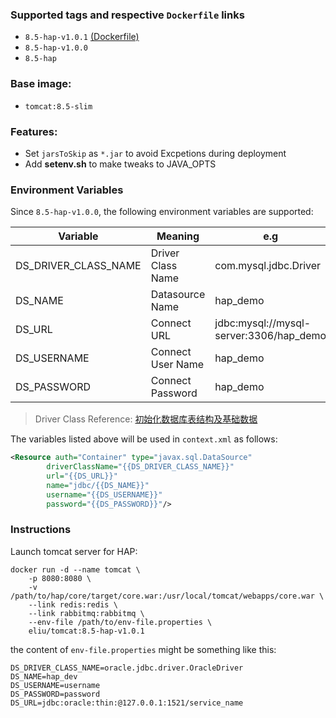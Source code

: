### Supported tags and respective **``Dockerfile``** links
- `8.5-hap-v1.0.1` [(Dockerfile)](https://github.com/eliu/docker-tomcat/blob/master/8.5-hap/Dockerfile)
- `8.5-hap-v1.0.0`
- `8.5-hap`

### Base image: 
- `tomcat:8.5-slim`

### Features:
- Set `jarsToSkip` as `*.jar` to avoid Excpetions during deployment
- Add **setenv.sh** to make tweaks to JAVA_OPTS

### Environment Variables
Since `8.5-hap-v1.0.0`, the following environment variables are supported:

| Variable             | Meaning           | e.g                                     |
| -------------------- | ----------------- | --------------------------------------- |
| DS_DRIVER_CLASS_NAME | Driver Class Name | com.mysql.jdbc.Driver                   |
| DS_NAME              | Datasource Name   | hap_demo                                |
| DS_URL               | Connect URL       | jdbc:mysql://mysql-server:3306/hap_demo |
| DS_USERNAME          | Connect User Name | hap_demo                                |
| DS_PASSWORD          | Connect Password  | hap_demo                                |
> Driver Class Reference: [初始化数据库表结构及基础数据](http://eco.hand-china.com/doc/hap/latest/dev_guide/01.getting_start/06_project_create.html#%E5%88%9D%E5%A7%8B%E5%8C%96%E6%95%B0%E6%8D%AE%E5%BA%93%E8%A1%A8%E7%BB%93%E6%9E%84%E5%8F%8A%E5%9F%BA%E7%A1%80%E6%95%B0%E6%8D%AE)

The variables listed above will be used in `context.xml` as follows:

```xml
<Resource auth="Container" type="javax.sql.DataSource"
        driverClassName="{{DS_DRIVER_CLASS_NAME}}" 
        url="{{DS_URL}}" 
        name="jdbc/{{DS_NAME}}" 
        username="{{DS_USERNAME}}" 
        password="{{DS_PASSWORD}}"/>
```

### Instructions

Launch tomcat server for HAP:

```
docker run -d --name tomcat \
    -p 8080:8080 \
    -v /path/to/hap/core/target/core.war:/usr/local/tomcat/webapps/core.war \
    --link redis:redis \
    --link rabbitmq:rabbitmq \
    --env-file /path/to/env-file.properties \
    eliu/tomcat:8.5-hap-v1.0.1
```

the content of `env-file.properties` might be something like this:

```properties
DS_DRIVER_CLASS_NAME=oracle.jdbc.driver.OracleDriver
DS_NAME=hap_dev
DS_USERNAME=username
DS_PASSWORD=password
DS_URL=jdbc:oracle:thin:@127.0.0.1:1521/service_name
```

